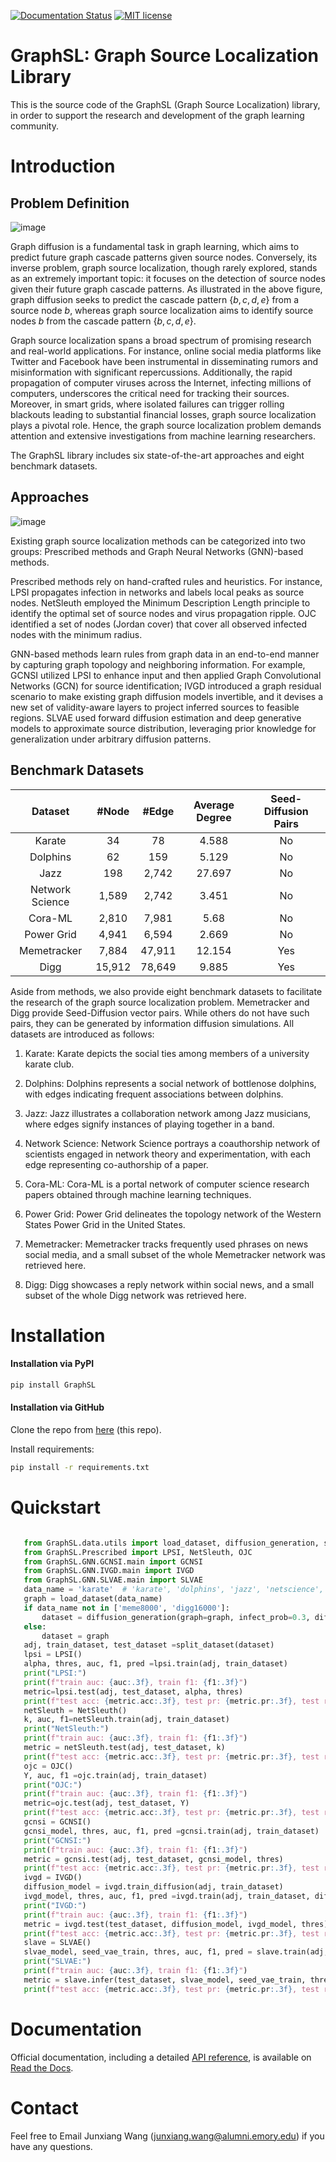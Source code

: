 [![Documentation Status](https://readthedocs.org/projects/graphsl/badge/?version=latest)](https://graphsl.readthedocs.io/en/latest/?badge=latest)
[![MIT license](https://img.shields.io/badge/License-MIT-blue.svg)](https://lbesson.mit-license.org/)

# GraphSL: Graph Source Localization Library

This is the source code of the GraphSL (Graph Source Localization) library, in order to support the research and development of the graph learning community.

# Introduction

## Problem Definition

![image](SL_example.png)

Graph diffusion is a fundamental task in graph learning, which aims to predict future graph cascade patterns given source nodes. Conversely, its inverse problem, graph source localization, though rarely explored, stands as an extremely important topic: it focuses on the detection of source nodes given their future graph cascade patterns. As illustrated in the above figure, graph diffusion seeks to predict the cascade pattern $\lbrace b,c,d,e \rbrace$ from a source node $b$, whereas graph source localization aims to identify source nodes $b$ from the cascade pattern $\lbrace b,c,d,e \rbrace$. 

Graph source localization spans a broad spectrum of promising research and real-world applications. For instance, online social media platforms like Twitter and Facebook have been instrumental in disseminating rumors and misinformation with significant repercussions. Additionally, the rapid propagation of computer viruses across the Internet, infecting millions of computers, underscores the critical need for tracking their sources. Moreover, in smart grids, where isolated failures can trigger rolling blackouts leading to substantial financial losses, graph source localization plays a pivotal role. Hence, the graph source localization problem demands attention and extensive investigations from machine learning researchers.

The GraphSL library includes six state-of-the-art approaches and eight benchmark datasets.


## Approaches

![image](overview.png)

 Existing graph source localization methods can be categorized into two groups: Prescribed methods and Graph Neural Networks (GNN)-based methods.

Prescribed methods rely on hand-crafted rules and heuristics. For instance, LPSI propagates infection in networks and labels local peaks as source nodes. NetSleuth employed the Minimum Description Length principle to identify the optimal set of source nodes and virus propagation ripple. OJC identified a set of nodes (Jordan cover) that cover all observed infected nodes with the minimum radius.

GNN-based methods learn rules from graph data in an end-to-end manner by capturing graph topology and neighboring information. For example, GCNSI utilized LPSI to enhance input and then applied Graph Convolutional Networks (GCN) for source identification; IVGD introduced a graph residual scenario to make existing graph diffusion models invertible, and it devises a new set of validity-aware layers to project inferred sources to feasible regions. SLVAE used forward diffusion estimation and deep generative models to approximate source distribution, leveraging prior knowledge for generalization under arbitrary diffusion patterns.

## Benchmark Datasets

|       Dataset      |  #Node |  #Edge | Average Degree | Seed-Diffusion Pairs |
|:------------------:|:------:|:------:|:--------------:|:--------------------------:|
|       Karate       |   34   |   78   |      4.588     |             No             |
|      Dolphins      |   62   |   159  |      5.129     |             No             |
|         Jazz       |   198  |  2,742 |     27.697     |             No             |
| Network   Science  |  1,589 |  2,742 |      3.451     |             No             |
|       Cora-ML      |  2,810 |  7,981 |      5.68      |             No             |
|    Power   Grid    |  4,941 |  6,594 |      2.669     |             No             |
|     Memetracker    |  7,884 | 47,911 |     12.154     |            Yes             |
|        Digg        | 15,912 | 78,649 |      9.885     |            Yes             |


Aside from methods, we also provide eight benchmark datasets to facilitate the research of the graph source localization problem. Memetracker and Digg provide Seed-Diffusion vector pairs. While others do not have such pairs, they can be generated by information diffusion simulations. All datasets are introduced as follows:

1. Karate: Karate depicts the social ties among members of a university karate club.

2. Dolphins: Dolphins represents a social network of bottlenose dolphins, with edges indicating frequent associations between dolphins.

3. Jazz: Jazz illustrates a collaboration network among Jazz musicians, where edges signify instances of playing together in a band.

4. Network Science: Network Science portrays a coauthorship network of scientists engaged in network theory and experimentation, with each edge representing co-authorship of a paper.

5. Cora-ML: Cora-ML is a portal network of computer science research papers obtained through machine learning techniques.

6. Power Grid: Power Grid delineates the topology network of the Western States Power Grid in the United States.

7. Memetracker: Memetracker tracks frequently used phrases on news social media, and a small subset of the whole Memetracker network was retrieved here.

8. Digg: Digg showcases a reply network within social news, and a small subset of the whole Digg network was retrieved here.

# Installation

#### Installation via PyPI
```bash
pip install GraphSL
```

#### Installation via GitHub
Clone the repo from [here](https://github.com/xianggebenben/GraphSL) (this repo).

Install requirements:
```bash
pip install -r requirements.txt
```

# Quickstart
``` python

   from GraphSL.data.utils import load_dataset, diffusion_generation, split_dataset
   from GraphSL.Prescribed import LPSI, NetSleuth, OJC
   from GraphSL.GNN.GCNSI.main import GCNSI
   from GraphSL.GNN.IVGD.main import IVGD
   from GraphSL.GNN.SLVAE.main import SLVAE
   data_name = 'karate'  # 'karate', 'dolphins', 'jazz', 'netscience', 'cora_ml', 'power_grid', , 'meme8000', 'digg16000'
   graph = load_dataset(data_name)
   if data_name not in ['meme8000', 'digg16000']:
       dataset = diffusion_generation(graph=graph, infect_prob=0.3, diff_type='IC', sim_num=100, seed_ratio=0.3)
   else:
       dataset = graph
   adj, train_dataset, test_dataset =split_dataset(dataset)
   lpsi = LPSI()
   alpha, thres, auc, f1, pred =lpsi.train(adj, train_dataset)
   print("LPSI:")
   print(f"train auc: {auc:.3f}, train f1: {f1:.3f}")
   metric=lpsi.test(adj, test_dataset, alpha, thres)
   print(f"test acc: {metric.acc:.3f}, test pr: {metric.pr:.3f}, test re: {metric.re:.3f}, test f1: {metric.f1:.3f}, test auc: {metric.auc:.3f}")
   netSleuth = NetSleuth()
   k, auc, f1=netSleuth.train(adj, train_dataset)
   print("NetSleuth:")
   print(f"train auc: {auc:.3f}, train f1: {f1:.3f}")
   metric = netSleuth.test(adj, test_dataset, k)
   print(f"test acc: {metric.acc:.3f}, test pr: {metric.pr:.3f}, test re: {metric.re:.3f}, test f1: {metric.f1:.3f}, test auc: {metric.auc:.3f}")
   ojc = OJC()
   Y, auc, f1 =ojc.train(adj, train_dataset)
   print("OJC:")
   print(f"train auc: {auc:.3f}, train f1: {f1:.3f}")
   metric=ojc.test(adj, test_dataset, Y)
   print(f"test acc: {metric.acc:.3f}, test pr: {metric.pr:.3f}, test re: {metric.re:.3f}, test f1: {metric.f1:.3f}, test auc: {metric.auc:.3f}")
   gcnsi = GCNSI()
   gcnsi_model, thres, auc, f1, pred =gcnsi.train(adj, train_dataset)
   print("GCNSI:")
   print(f"train auc: {auc:.3f}, train f1: {f1:.3f}")
   metric = gcnsi.test(adj, test_dataset, gcnsi_model, thres)
   print(f"test acc: {metric.acc:.3f}, test pr: {metric.pr:.3f}, test re: {metric.re:.3f}, test f1: {metric.f1:.3f}, test auc: {metric.auc:.3f}")
   ivgd = IVGD()
   diffusion_model = ivgd.train_diffusion(adj, train_dataset)
   ivgd_model, thres, auc, f1, pred =ivgd.train(adj, train_dataset, diffusion_model)
   print("IVGD:")
   print(f"train auc: {auc:.3f}, train f1: {f1:.3f}")
   metric = ivgd.test(test_dataset, diffusion_model, ivgd_model, thres)
   print(f"test acc: {metric.acc:.3f}, test pr: {metric.pr:.3f}, test re: {metric.re:.3f}, test f1: {metric.f1:.3f}, test auc: {metric.auc:.3f}")
   slave = SLVAE()
   slvae_model, seed_vae_train, thres, auc, f1, pred = slave.train(adj, train_dataset)
   print("SLVAE:")
   print(f"train auc: {auc:.3f}, train f1: {f1:.3f}")
   metric = slave.infer(test_dataset, slvae_model, seed_vae_train, thres)
   print(f"test acc: {metric.acc:.3f}, test pr: {metric.pr:.3f}, test re: {metric.re:.3f}, test f1: {metric.f1:.3f}, test auc: {metric.auc:.3f}")
```

# Documentation

Official documentation, including a detailed [API reference](https://graphsl.readthedocs.io/en/latest/modules.html), is available on [Read the Docs](https://graphsl.readthedocs.io/en/latest/#).

# Contact

Feel free to Email Junxiang Wang (junxiang.wang@alumni.emory.edu) if you have any questions.

